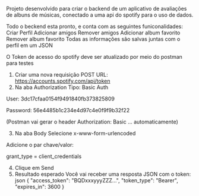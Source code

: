 Projeto desenvolvido para criar o backend de um aplicativo de avaliações de albuns de músicas, conectado a uma api do spotify para o uso de dados.



Todo o beckend esta pronto, e conta com as seguintes funiconalidades:
Criar Perfil
Adicionar amigos
Remover amigos
Adicionar album favorito
Remover album favorito
Todas as informações são salvas juntas com o perfil em um JSON




O Token de acesso do spotify deve ser atualizado por meio do postman para testes
1. Criar uma nova requisição POST
URL:
https://accounts.spotify.com/api/token
2. Na aba Authorization
Tipo: Basic Auth

User: 3dc17cfaa0154f9491840fb373825809

Password: 56e4485b1c234e4d97c4e0f9f9b32f22

(Postman vai gerar o header Authorization: Basic ... automaticamente)

3. Na aba Body
Selecione x-www-form-urlencoded

Adicione o par chave/valor:

grant_type = client_credentials

4. Clique em Send
5. Resultado esperado
Você vai receber uma resposta JSON com o token:
json
{
  "access_token": "BQDxxxyyyZZZ...",
  "token_type": "Bearer",
  "expires_in": 3600
}
